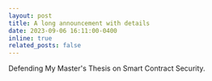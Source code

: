 ```yaml
---
layout: post
title: A long announcement with details
date: 2023-09-06 16:11:00-0400
inline: true
related_posts: false
---
```

Defending My Master's Thesis on Smart Contract Security.

